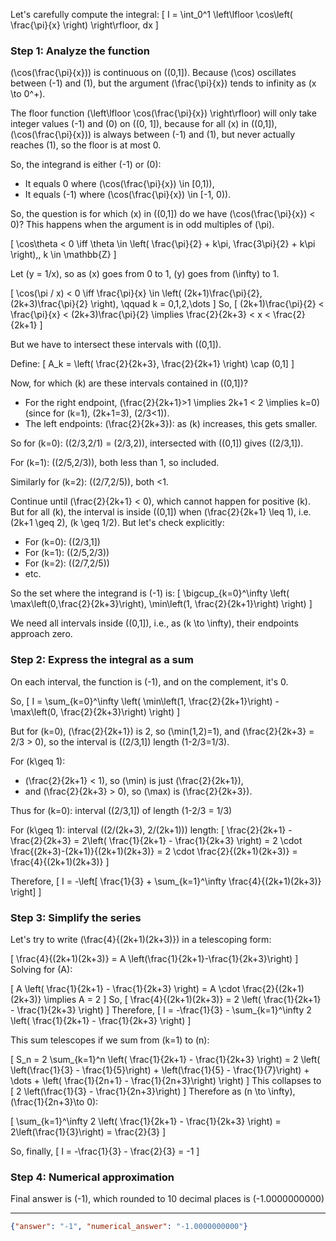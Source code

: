 Let's carefully compute the integral:
\[
I = \int_0^1 \left\lfloor \cos\left( \frac{\pi}{x} \right) \right\rfloor\, dx
\]

### Step 1: Analyze the function

\(\cos(\frac{\pi}{x})\) is continuous on \((0,1]\). Because \(\cos\) oscillates between \(-1\) and \(1\), but the argument \(\frac{\pi}{x}\) tends to infinity as \(x \to 0^+\).

The floor function \(\left\lfloor \cos(\frac{\pi}{x}) \right\rfloor\) will only take integer values \(-1\) and \(0\) on \((0, 1]\), because for all \(x\) in \((0,1]\), \(\cos(\frac{\pi}{x})\) is always between \(-1\) and \(1\), but never actually reaches \(1\), so the floor is at most 0.

So, the integrand is either \(-1\) or \(0\):
- It equals 0 where \(\cos(\frac{\pi}{x}) \in [0,1)\),
- It equals \(-1\) where \(\cos(\frac{\pi}{x}) \in [-1, 0)\).

So, the question is for which \(x\) in \((0,1]\) do we have \(\cos(\frac{\pi}{x}) < 0\)? This happens when the argument is in odd multiples of \(\pi\).

\[
\cos\theta < 0 \iff \theta \in \left( \frac{\pi}{2} + k\pi, \frac{3\pi}{2} + k\pi \right),\, k \in \mathbb{Z}
\]

Let \(y = 1/x\), so as \(x\) goes from 0 to 1, \(y\) goes from \(\infty\) to 1.

\[
\cos(\pi / x) < 0 \iff \frac{\pi}{x} \in \left( (2k+1)\frac{\pi}{2}, (2k+3)\frac{\pi}{2} \right), \qquad k = 0,1,2,\dots
\]
So,
\[
(2k+1)\frac{\pi}{2} < \frac{\pi}{x} < (2k+3)\frac{\pi}{2}
\implies
\frac{2}{2k+3} < x < \frac{2}{2k+1}
\]

But we have to intersect these intervals with \((0,1]\).

Define:
\[
A_k = \left( \frac{2}{2k+3}, \frac{2}{2k+1} \right) \cap (0,1]
\]

Now, for which \(k\) are these intervals contained in \((0,1]\)?
- For the right endpoint, \(\frac{2}{2k+1}>1 \implies 2k+1 < 2 \implies k=0\) (since for \(k=1\), \(2k+1=3\), \(2/3<1\)).
- The left endpoints: \(\frac{2}{2k+3}\): as \(k\) increases, this gets smaller.

So for \(k=0\): \((2/3,2/1) = (2/3,2)\), intersected with \((0,1]\) gives \((2/3,1]\).

For \(k=1\): \((2/5,2/3)\), both less than 1, so included.

Similarly for \(k=2\): \((2/7,2/5)\), both <1.

Continue until \(\frac{2}{2k+1} < 0\), which cannot happen for positive \(k\). But for all \(k\), the interval is inside \((0,1]\) when \(\frac{2}{2k+1} \leq 1\), i.e. \(2k+1 \geq 2\), \(k \geq 1/2\). But let's check explicitly:

- For \(k=0\): \((2/3,1]\)
- For \(k=1\): \((2/5,2/3)\)
- For \(k=2\): \((2/7,2/5)\)
- etc.

So the set where the integrand is \(-1\) is:
\[
\bigcup_{k=0}^\infty \left( \max\left(0,\frac{2}{2k+3}\right), \min\left(1, \frac{2}{2k+1}\right) \right)
\]

We need all intervals inside \((0,1]\), i.e., as \(k \to \infty\), their endpoints approach zero.

### Step 2: Express the integral as a sum

On each interval, the function is \(-1\), and on the complement, it's 0.

So,
\[
I = \sum_{k=0}^\infty \left( \min\left(1, \frac{2}{2k+1}\right) - \max\left(0, \frac{2}{2k+3}\right) \right)
\]

But for \(k=0\), \(\frac{2}{2k+1}\) is 2, so \(\min(1,2)=1\),
and \(\frac{2}{2k+3} = 2/3 > 0\), so the interval is \((2/3,1]\) length \(1-2/3=1/3\).

For \(k\geq 1\):
- \(\frac{2}{2k+1} < 1\), so \(\min\) is just \(\frac{2}{2k+1}\),
- and \(\frac{2}{2k+3} > 0\), so \(\max\) is \(\frac{2}{2k+3}\).

Thus for \(k=0\): interval \((2/3,1]\) of length \(1-2/3 = 1/3\)

For \(k\geq 1\): interval \((2/(2k+3), 2/(2k+1))\) length:
\[
\frac{2}{2k+1} - \frac{2}{2k+3} = 2\left( \frac{1}{2k+1} - \frac{1}{2k+3} \right)
= 2 \cdot \frac{(2k+3)-(2k+1)}{(2k+1)(2k+3)}
= 2 \cdot \frac{2}{(2k+1)(2k+3)}
= \frac{4}{(2k+1)(2k+3)}
\]

Therefore,
\[
I = -\left[ \frac{1}{3} + \sum_{k=1}^\infty \frac{4}{(2k+1)(2k+3)} \right]
\]

### Step 3: Simplify the series

Let's try to write \(\frac{4}{(2k+1)(2k+3)}\) in a telescoping form:

\[
\frac{4}{(2k+1)(2k+3)} = A \left(\frac{1}{2k+1}-\frac{1}{2k+3}\right)
\]
Solving for \(A\):

\[
A \left( \frac{1}{2k+1} - \frac{1}{2k+3} \right)
= A \cdot \frac{2}{(2k+1)(2k+3)}
\implies A = 2
\]
So,
\[
\frac{4}{(2k+1)(2k+3)} = 2 \left( \frac{1}{2k+1} - \frac{1}{2k+3} \right)
\]
Therefore,
\[
I = -\frac{1}{3} - \sum_{k=1}^\infty 2 \left( \frac{1}{2k+1} - \frac{1}{2k+3} \right)
\]

This sum telescopes if we sum from \(k=1\) to \(n\):

\[
S_n = 2 \sum_{k=1}^n \left( \frac{1}{2k+1} - \frac{1}{2k+3} \right)
= 2 \left( \left(\frac{1}{3} - \frac{1}{5}\right) + \left(\frac{1}{5} - \frac{1}{7}\right) + \dots + \left( \frac{1}{2n+1} - \frac{1}{2n+3}\right) \right)
\]
This collapses to
\[
2 \left(\frac{1}{3} - \frac{1}{2n+3}\right)
\]
Therefore as \(n \to \infty\), \(\frac{1}{2n+3}\to 0\):

\[
\sum_{k=1}^\infty 2 \left( \frac{1}{2k+1} - \frac{1}{2k+3} \right) = 2\left(\frac{1}{3}\right) = \frac{2}{3}
\]

So, finally,
\[
I = -\frac{1}{3} - \frac{2}{3} = -1
\]

### Step 4: Numerical approximation

Final answer is \(-1\), which rounded to 10 decimal places is
\(-1.0000000000\)

---

```json
{"answer": "-1", "numerical_answer": "-1.0000000000"}
```
